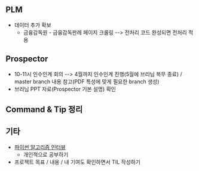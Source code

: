 ## PLM

- 데이터 추가 확보
  - 금융감독원 - 금융감독판례 페이지 크롤링 --> 전처리 코드 완성되면 전처리 적용



## Prospector

- 10-11시 인수인계 회의 --> 4월까지 인수인계 진행(5월에 브리님 복무 종료) / master branch 내용 참고(PDF 특성에 맞게 필요한 branch 생성)
- 브리님 PPT 자료(Prospector 기본 설명) 확인



## Command & Tip 정리




## 기타

- [파이썬 알고리즘 인터뷰](https://github.com/onlybooks/algorithm-interview)
  - 개인적으로 공부하기
- 프로젝트 목표 / 내용 / 내 기여도 확인하면서 TIL 작성하기

